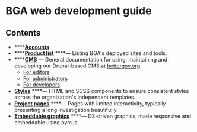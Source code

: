 # BGA web development guide

## Contents

* \*\*\*\*[**Accounts**](accounts.md)
* \*\*\*\*[**Product list**](products.md) ****— Listing BGA's deployed sites and tools.
* \*\*\*\*[**CMS**](cms/) — General documentation for using, maintaining and developing our Drupal-based CMS at [bettergov.org](https://bettergov.org).
  * [For editors](cms/for-editors.md)
  * [For administrators](cms/for-administrators.md)
  * [For developers](cms/for-developers.md)
* [**Styles**](https://github.com/bettergov/dev-guide/tree/4265ea09dddd7852fd2565ad1d6bfbba13f398e4/styles/README.md) ****— HTML and SCSS components to ensure consistent styles across the organization's independent templates.
* [**Project pages**](project-pages/) ****— Pages with limited interactivity, typically presenting a long investigation beautifully.
* [**Embeddable graphics**](embeddable-graphics.md) ****— D3-driven graphics, made responsive and embeddable using pym.js.‌

